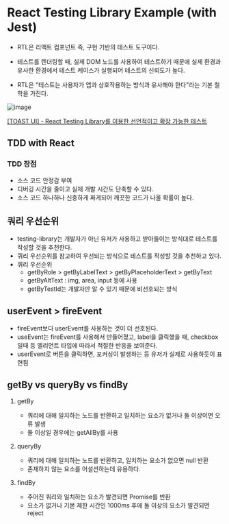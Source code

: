 # React Testing Library Example (with Jest)


- RTL은 리액트 컴포넌트 즉, 구현 기반의 테스트 도구이다.

- 테스트를 렌더링할 때, 실제 DOM 노드를 사용하여 테스트하기 때문에 실제 환경과 유사한 환경에서 테스트 케이스가 실행되어 테스트의 신뢰도가 높다.

- RTL은 "테스트는 사용자가 앱과 상호작용하는 방식과 유사해야 한다"라는 기본 철학을 가진다.



![image](https://user-images.githubusercontent.com/62092665/179177411-2c88863d-9ad0-40cb-8094-5ce08db4ea7b.png)


[[TOAST UI] - React Testing Library를 이용한 선언적이고 확장 가능한 테스트](https://ui.toast.com/weekly-pick/ko_20210630#%EC%B2%A0%ED%95%99-%EC%A0%81%EC%9A%A9%ED%95%98%EA%B8%B0)



## TDD with React

### TDD 장점
  - 소스 코드 안정감 부여
  - 디버깅 시간을 줄이고 실제 개발 시간도 단축할 수 있다.
  - 소스 코드 하나하나 신중하게 짜게되어 깨끗한 코드가 나올 확률이 높다.



## 쿼리 우선순위
  - testing-library는 개발자가 아닌 유저가 사용하고 받아들이는 방식대로 테스트를 작성할 것을 추천한다.
  - 쿼리 우선순위를 참고하여 우선되는 방식으로 테스트를 작성할 것을 추천하고 있다.
  - 쿼리 우선순위 
    - getByRole > getByLabelText > getByPlaceholderText > getByText
    - getByAltText : img, area, input 등에 사용
    - getByTestId는 개발자만 알 수 있기 때문에 비선호되는 방식
  

## userEvent > fireEvent
  - fireEvent보다 userEvent를 사용하는 것이 더 선호된다.
  - useEvent는 fireEvent를 사용해서 만들어졌고, label을 클릭했을 때, checkbox일때 등 엘리먼트 타입에 따라서 적절한 반응을 보여준다.
  - userEvent로 버튼을 클릭하면, 포커싱이 발생하는 등 유저가 실제로 사용하듯이 표현됨




## getBy vs queryBy vs findBy

  1. getBy
      - 쿼리에 대해 일치하는 노드를 반환하고 일치하는 요소가 없거나 둘 이상이면 오류 발생
      - 둘 이상일 경우에는 getAllBy를 사용
  
  2. queryBy
      - 쿼리에 대해 일치하는 노드를 반환하고, 일치하는 요소가 없으면 null 반환
      - 존재하지 않는 요소를 어설션하는데 유용하다.
  
  3. findBy
      - 주어진 쿼리와 일치하는 요소가 발견되면 Promise를 반환
      - 요소가 없거나 기본 제한 시간인 1000ms 후에 둘 이상의 요소가 발견되면 reject
